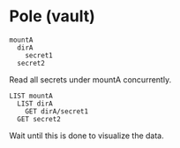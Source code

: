 # Pole (vault)

```
mountA
  dirA
    secret1
  secret2
```

Read all secrets under mountA concurrently.

```
LIST mountA
  LIST dirA
    GET dirA/secret1
  GET secret2
```

Wait until this is done to visualize the data.
